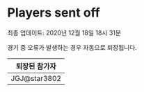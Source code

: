 # Players sent off
최종 업데이트: 2020년 12월 18일 18시 31분


경기 중 오류가 발생하는 경우 자동으로 퇴장됩니다.


| 퇴장된 참가자 |
|:---:|
| JGJ@star3802 |